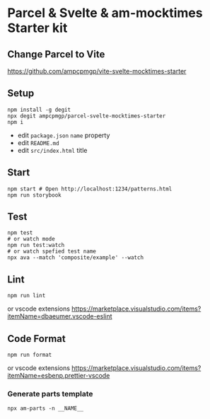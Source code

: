 # Parcel & Svelte & am-mocktimes Starter kit

## Change Parcel to Vite

https://github.com/ampcpmgp/vite-svelte-mocktimes-starter

## Setup

```shell
npm install -g degit
npx degit ampcpmgp/parcel-svelte-mocktimes-starter
npm i
```

* edit `package.json` `name` property
* edit `README.md`
* edit `src/index.html` title

## Start

```shell
npm start # Open http://localhost:1234/patterns.html
npm run storybook
```

## Test

```shell
npm test
# or watch mode
npm run test:watch
# or watch spefied test name
npx ava --match 'composite/example' --watch
```

## Lint

```shell
npm run lint
```

or vscode extensions <https://marketplace.visualstudio.com/items?itemName=dbaeumer.vscode-eslint>

## Code Format

```shell
npm run format
```

or vscode extensions <https://marketplace.visualstudio.com/items?itemName=esbenp.prettier-vscode>

### Generate parts template

```shell
npx am-parts -n __NAME__
```
